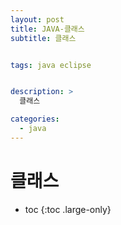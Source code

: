 ```yaml
---
layout: post
title: JAVA-클래스
subtitle: 클래스


tags: java eclipse


description: >
  클래스

categories:
  - java
---
```

# 클래스


* toc
{:toc .large-only}
